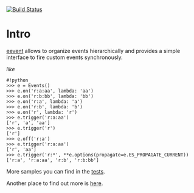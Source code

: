 [![Build Status](https://travis-ci.org/miphreal/eevent.png?branch=master)](https://travis-ci.org/miphreal/eevent)

# Intro

[eevent](https://github.com/miphreal/eevent/tree/master/eevent) allows to organize events hierarchically and provides a simple interface to fire custom events synchronously.

*like*
```
#!python
>>> e = Events()
>>> e.on('r:a:aa', lambda: 'aa')
>>> e.on('r:b:bb', lambda: 'bb')
>>> e.on('r:a', lambda: 'a')
>>> e.on('r:b', lambda: 'b')
>>> e.on('r', lambda: 'r')
>>> e.trigger('r:a:aa')
['r', 'a', 'aa']
>>> e.trigger('r')
['r']
>>> e.off('r:a')
>>> e.trigger('r:a:aa')
['r', 'aa']
>>> e.trigger('r:*', **e.options(propagate=e.ES_PROPAGATE_CURRENT))
['r:a', 'r:a:aa', 'r:b', 'r:b:bb']
```

More samples you can find in the [tests](https://github.com/miphreal/eevent/tree/master/tests).

Another place to find out more is [here](https://readthedocs.org/docs/eevent/en/latest/).
